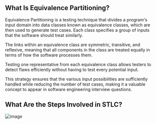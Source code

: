 ## What Is Equivalence Partitioning?
Equivalence Partitioning is a testing technique that divides a program's input domain into data classes known as equivalence classes, which are then used to generate test cases. Each class specifies a group of inputs that the software should treat similarly.

The links within an equivalence class are symmetric, transitive, and reflexive, meaning that all components in the class are treated equally in terms of how the software processes them.

Testing one representative from each equivalence class allows testers to detect flaws efficiently without having to test every potential input.

This strategy ensures that the various input possibilities are sufficiently handled while reducing the number of test cases, making it a valuable concept to appear in software engineering interview questions.

## What Are the Steps Involved in STLC?

![image](https://github.com/user-attachments/assets/413e225e-e6c3-441c-ae3e-695783e12fd6)

